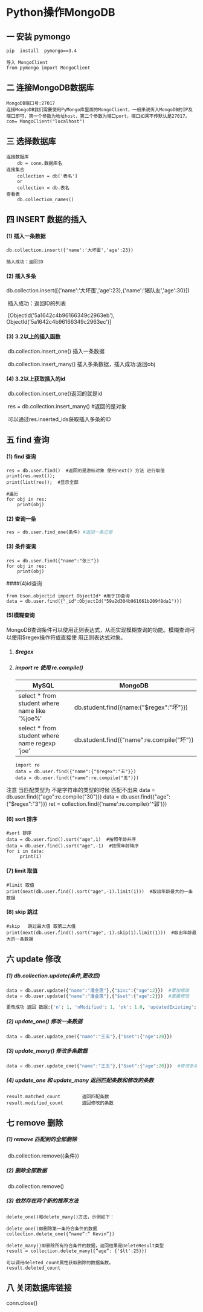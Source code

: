 # Python操作MongoDB

## 一  安装 pymongo

~~~
pip  install  pymongo==3.4

导入 MongoClient
from pymongo import MongoClient
~~~



## 二 连接MongoDB数据库

~~~
MongoDB端口号:27017
连接MongoDB我们需要使用PyMongo库里面的MongoClient，一般来说传入MongoDB的IP及端口即可，第一个参数为地址host，第二个参数为端口port，端口如果不传默认是27017。
con= MongoClient("localhost")
~~~

## 三 选择数据库

~~~
连接数据库
    db = conn.数据库名
连接集合
	collection = db['表名']
	or
	collection = db.表名
查看表
    db.collection_names()
~~~

## 四 INSERT 数据的插入

#### (1) 插入一条数据

   	db.collection.insert({'name':'大坏蛋','age':23})

  	插入成功：返回ID

#### (2) 插入多条

​	db.collection.insert([{'name':'大坏蛋','age':23},{'name':'猪队友','age':30}])

​	插入成功：返回ID的列表

​        [ObjectId('5a1642c4b96166349c2963eb'), ObjectId('5a1642c4b96166349c2963ec')]

#### (3) 3.2以上的插入函数

​	db.collection.insert_one()  		插入一条数据

​	db.collection.insert_many()	插入多条数据，插入成功:返回obj

#### (4) 3.2以上获取插入的id

​	db.collection.insert_one()返回的就是id

​	res = db.collection.insert_many()  #返回的是对象

​          可以通过res.inserted_ids获取插入多条的ID

## 五 find 查询

#### (1) find 查询

~~~
res = db.user.find()  #返回的是游标对象 使用next() 方法 进行取值
print(res.next());
print(list(res));  #显示全部

#遍历
for obj in res:
    print(obj)
~~~

#### (2) 查询一条

```python
res = db.user.find_one(条件) #返回一条记录
```

#### (3) 条件查询

~~~
res = db.user.find({"name":"张三"})
for obj in res:
    print(obj)
~~~

####(4)id查询

~~~
from bson.objectid import ObjectId* #用于ID查询
data = db.user.find({"_id":ObjectId("59a2d304b961661b209f8da1")})
~~~

#### (5)模糊查询

​    MongoDB查询条件可以使用正则表达式，从而实现模糊查询的功能。模糊查询可以使用$regex操作符或直接使  用正则表达式对象。

1. ##### $regex

2. ##### import re  使用 re.compile()

   | MySQL                                    | MongoDB                                  |
   | ---------------------------------------- | ---------------------------------------- |
   | select * from student where name like ’%joe%’ | db.student.find({name:{"$regex":"坏"}})   |
   | select * from student where name regexp ’joe’ | db.student.find({"name":re.compile("坏")) |

     ~~~
   import re
   data = db.user.find({"name":{"$regex":"五"}})
   data = db.user.find({"name":re.compile("五")})
     ~~~

注意 当匹配类型为 不是字符串的类型的时候 匹配不出来
    data = db.user.find({"age":re.compile("30")})
    data = db.user.find({"age":{"$regex":"3"}})
    ret = collection.find({'name':re.compile(r'^郭')})



#### (6) sort 排序

~~~
#sort 排序
data = db.user.find().sort("age",1)  #按照年龄升序
data = db.user.find().sort("age",-1)  #按照年龄降序
for i in data:
     print(i)

~~~

#### (7) limit 取值

   ~~~
#limit 取值
print(next(db.user.find().sort("age",-1).limit(1)))  #取出年龄最大的一条数据
   ~~~

#### (8) skip 跳过

~~~
#skip   跳过最大值 取第二大值
print(next(db.user.find().sort("age",-1).skip(1).limit(1)))  #取出年龄最大的一条数据
~~~



## 六 update 修改

##### (1) db.collection.update(条件,更改后)

```python
data = db.user.update({"name":"潘金莲"},{"$inc":{"age":2}})  #累加修改
data = db.user.update({"name":"潘金莲"},{"$set":{"age":2}})  #直接修改

更改成功 返回 数据:{'n': 1, 'nModified': 1, 'ok': 1.0, 'updatedExisting': True}
```

##### (2) update_one()    修改一条数据

```python
data = db.user.update_one({"name":"王五"},{"$set":{"age":20}})
```

##### (3) update_many()  修改多条数据

```python
data = db.user.update_one({"name":"王五"},{"$set":{"age":20}})  #修改多条
```

##### (4) update_one  和 update_many  返回匹配条数和修改的条数

    result.matched_count 		返回匹配条数
    result.modified_count	    返回修改的条数


## 七 remove 删除

##### (1) remove  匹配到的全部删除

​	db.collection.remove({条件})

##### (2) 删除全部数据

​	db.collection.remove()

##### (3) 依然存在两个新的推荐方法

	delete_one()和delete_many()方法，示例如下：
	
	delete_one()即删除第一条符合条件的数据
	collection.delete_one({“name”:“ Kevin”})
	
	delete_many()即删除所有符合条件的数据，返回结果是DeleteResult类型
	result = collection.delete_many({“age”: {'$lt':25}})
	
	可以调用deleted_count属性获取删除的数据条数。
	result.deleted_count


## 八  关闭数据库链接

conn.close()